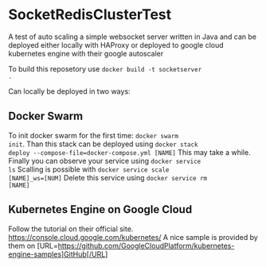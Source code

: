 # SocketRedisClusterTest
A test of auto scaling a simple websocket server written in Java and can be deployed either locally with HAProxy or deployed to google cloud kubernetes engine with their google autoscaler

To build this reposetory use <code>docker build -t socketserver .</code>

Can locally be deployed in two ways:
## Docker Swarm
To init docker swarm for the first time: <code>docker swarm init</code>. Than this stack can be deployed using <code>docker stack deploy --compose-file=docker-compose.yml [NAME]</code>
This may take a while.
Finally you can observe your service using <code>docker service ls</code>
Scalling is possible with <code>docker service scale [NAME]_ws=[NUM]</code>
Delete this service using <code>docker service rm [NAME]</code>

## Kubernetes Engine on Google Cloud
Follow the tutorial on their official site. https://console.cloud.google.com/kubernetes/
A nice sample is provided by them on [URL=https://github.com/GoogleCloudPlatform/kubernetes-engine-samples]GitHub[/URL]
